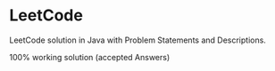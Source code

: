 # LeetCode 
LeetCode solution in Java with Problem Statements and Descriptions.

100% working solution (accepted Answers)

